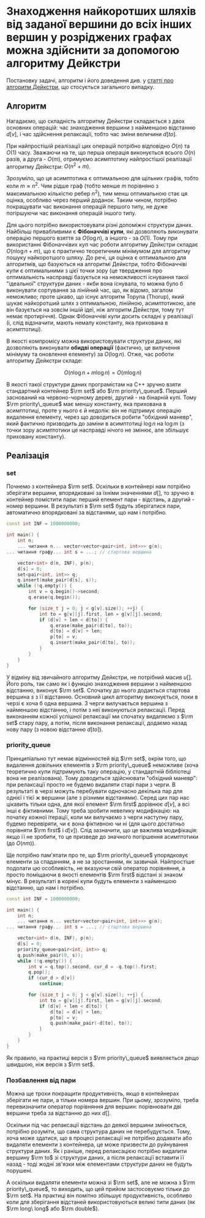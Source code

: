 # Знаходження найкоротших шляхів від заданої вершини до всіх інших вершин у розріджених графах можна здійснити за допомогою алгоритму Дейкстри

Постановку задачі, алгоритм і його доведення див. у [статті про алгоритм Дейкстри](dijkstra), що стосується загального випадку.

## Алгоритм

Нагадаємо, що складність алгоритму Дейкстри складається з двох основних операцій: час знаходження вершини з найменшою відстанню $d[v]$, і час здійснення релаксації, тобто час зміни величини $d[to]$.

При найпростішій реалізації цих операцій потрібно відповідно $O(n)$ та $O(1)$ часу. Зважаючи на те, що перша операція виконується всього $O(n)$ разів, а друга - $O(m)$, отримуємо асимптотику найпростішої реалізації алгоритму Дейкстри: $O(n^2+m)$.

Зрозуміло, що ця асимптотика є оптимальною для щільних графів, тобто коли $m \approx n^2$. Чим рідше граф (тобто менше $m$ порівняно з максимальною кількістю ребер $n^2$), тим менш оптимальною стає ця оцінка, особливо через перший доданок. Таким чином, потрібно покращувати час виконання операцій першого типу, не дуже погіршуючи час виконання операцій іншого типу.

Для цього потрібно використовувати різні допоміжні структури даних. Найбільш привабливими є **Фібоначчіві купи**, які дозволяють виконувати операцію першого взяття за $O(\log n)$, а іншого - за $O(1)$. Тому при використанні Фібоначчівих куп час роботи алгоритму Дейкстри складає $O(n \log n + m)$, що є практично теоретичним мінімумом для алгоритму пошуку найкоротшого шляху. До речі, ця оцінка є оптимальною для алгоритмів, що базуються на алгоритмі Дейкстри, тобто Фібоначчіві купи є оптимальними з цієї точки зору (це твердження про оптимальність насправді базується на неможливості існування такої "ідеальної" структури даних - якби вона існувала, то можна було б виконувати сортування за лінійний час, що, як відомо, загалом неможливо; проте цікаво, що існує алгоритм Торупа (Thorup), який шукає найкоротший шлях з оптимальною, лінійною, асимптотикою, але він базується на зовсім іншій ідеї, ніж алгоритм Дейкстри, тому тут немає протиріччя). Однак Фібоначчіві купи досить складні у реалізації (і, слід відзначити, мають немалу константу, яка прихована в асимптотиці).

В якості компромісу можна використовувати структури даних, які дозволяють виконувати **обидві операції** (фактично, це вилучення мінімуму та оновлення елементу) за $O(\log n)$. Отже, час роботи алгоритму Дейкстри складе:

$$
O(n \log n + m \log n) = O (m \log n)
$$

В якості такої структури даних програмістам на C++ зручно взяти стандартний контейнер $\rm set$ або $\rm priority\_queue$. Перший заснований на червоно-чорному дереві, другий - на бінарній купі. Тому $\rm priority\_queue$ має меншу константу, яка прихована в асимптотиці, проте у нього є й недолік: він не підтримує операцію видалення елементу, через що доводиться робити "обхідний маневр", який фактично призводить до заміни в асимптотиці $\log n$ на $\log m$ (з точки зору асимптотики це насправді нічого не змінює, але збільшує приховану константу).

## Реалізація

### set

Почнемо з контейнера $\rm set$. Оскільки в контейнері нам потрібно зберігати вершини, впорядковані за їхніми значеннями $d[]$, то зручно в контейнер помістити пари: перший елемент пари - відстань, а другий - номер вершини. В результаті в $\rm set$ будуть зберігатися пари, автоматично впорядковані за відстанями, що нам і потрібно.

<!--- TODO: specify code snippet id -->
``` cpp
const int INF = 1000000000;

int main() {
    int n;
    ... читання n... vector<vector<pair<int, int>>> g(n);
... читання графу... int s = ...; // стартова вершина

    vector<int> d(n, INF), p(n);
    d[s] = 0;
    set<pair<int, int>> q;
    q.insert(make_pair(d[s], s));
    while (!q.empty()) {
        int v = q.begin()->second;
        q.erase(q.begin());

        for (size_t j = 0; j < g[v].size(); ++j) {
            int to = g[v][j].first, len = g[v][j].second;
            if (d[v] + len < d[to]) {
                q.erase(make_pair(d[to], to));
                d[to] = d[v] + len;
                p[to] = v;
                q.insert(make_pair(d[to], to));
            }
        }
    }
}
```

У відміну від звичайного алгоритму Дейкстри, не потрібний масив $u[]$. Його роль, так само як і функцію знаходження вершини з найменшою відстанню, виконує $\rm set$. Спочатку до нього додається стартова вершина $s$ з її відстанню. Основний цикл алгоритму виконується, поки в черзі є хоча б одна вершина. З черги вилучається вершина з найменшою відстанню, і потім з неї виконуються релаксації. Перед виконанням кожної успішної релаксації ми спочатку видаляємо з $\rm set$ стару пару, а потім, після виконання релаксації, додаємо назад нову пару (з новою відстанню $d[to]$).

### priority_queue

Принципіально тут немає відмінностей від $\rm set$, окрім того, що видалення довільних елементів з $\rm priority\_queue$ неможливе (хоча теоретично купи підтримують таку операцію, у стандартній бібліотеці вона не реалізована). Тому доводиться здійснювати "обхідний маневр": при релаксації просто не будемо видаляти старі пари з черги. В результаті в черзі можуть перебувати одночасно декілька пар для однієї і тієї ж вершини (але з різними відстанями). Серед цих пар нас цікавить тільки одна, для якої елемент $\rm first$ дорівнює $d[v]$, а всі інші є фіктивними. Тому треба зробити невелику модифікацію: на початку кожної ітерації, коли ми вилучаємо з черги наступну пару, будемо перевіряти, чи є вона фіктивною чи ні (для цього достатньо порівняти $\rm first$ і $d[v]$). Слід зазначити, що це важлива модифікація: якщо її не зробити, то це призведе до значного погіршення асимптотики (до $O(nm)$).

Ще потрібно пам'ятати про те, що $\rm priority\_queue$ упорядковує елементи за спаданням, а не за зростанням, як зазвичай. Найпростіше подолати цю особливість, не вказуючи свій оператор порівняння, а просто поміщаючи в якості елементів $\rm first$ відстані зі знаком мінус. В результаті в корені купи будуть елементи з найменшою відстанню, що нам і потрібно.

<!--- TODO: specify code snippet id -->
``` cpp
const int INF = 1000000000;

int main() {
    int n;
    ... читання n... vector<vector<pair<int, int>>> g(n);
... читання графу... int s = ...; // стартова вершина

    vector<int> d(n, INF), p(n);
    d[s] = 0;
    priority_queue<pair<int, int>> q;
    q.push(make_pair(0, s));
    while (!q.empty()) {
        int v = q.top().second, cur_d = -q.top().first;
        q.pop();
        if (cur_d > d[v])
            continue;

        for (size_t j = 0; j < g[v].size(); ++j) {
            int to = g[v][j].first, len = g[v][j].second;
            if (d[v] + len < d[to]) {
                d[to] = d[v] + len;
                p[to] = v;
                q.push(make_pair(-d[to], to));
            }
        }
    }
}
```

Як правило, на практиці версія з $\rm priority\_queue$ виявляється дещо швидшою, ніж версія з $\rm set$.

### Позбавлення від пари

Можна ще трохи покращити продуктивність, якщо в контейнерах зберігати не пари, а тільки номера вершин. При цьому, зрозуміло, треба перевизначити оператор порівняння для вершин: порівнювати дві вершини треба за відстанню до них $d[]$.

Оскільки під час релаксації відстань до деякої вершини змінюється, потрібно розуміти, що сама структура даних не перебудується. Тому, хоча може здатися, що в процесі релаксації не потрібно додавати або видаляти елементи з контейнера, це може призвести до руйнування структури даних. Як і раніше, перед релаксацією потрібно видалити вершину $\rm to$ зі структури даних, а після релаксації вставити її назад - тоді жодні зв'язки між елементами структури даних не будуть порушені.

А оскільки видаляти елементи можна зі $\rm set$, але не можна з $\rm priority\_queue$, то виходить, що цей прийом застосовуємо тільки до $\rm set$. На практиці він помітно збільшує продуктивність, особливо коли для зберігання відстаней використовуються великі типи даних (як $\rm long\ long$ або $\rm double$).